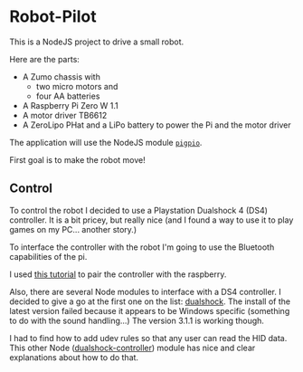 # Robot-Pilot

This is a NodeJS project to drive a small robot.

Here are the parts:

+ A Zumo chassis with
    + two micro motors and
    + four AA batteries
+ A Raspberry Pi Zero W 1.1
+ A motor driver TB6612
+ A ZeroLipo PHat and a LiPo battery to power the Pi and the motor driver

The application will use the NodeJS module [`pigpio`](https://www.npmjs.com/package/pigpio).

First goal is to make the robot move!

## Control

To control the robot I decided to use a Playstation Dualshock 4 (DS4) controller.
It is a bit pricey, but really nice (and I found a way to use it to play games on my PC... another story.)

To interface the controller with the robot I'm going to use the Bluetooth capabilities of the pi.

I used [this tutorial](https://pimylifeup.com/raspberry-pi-playstation-controllers/) to pair the controller with the raspberry.

Also, there are several Node modules to interface with a DS4 controller.
I decided to give a go at the first one on the list: [dualshock](https://github.com/Pecacheu/dualshock).
The install of the latest version failed because it appears to be Windows specific (something to do with the sound handling...)
The version 3.1.1 is working though.

I had to find how to add udev rules so that any user can read the HID data.
This other Node ([dualshock-controller](https://www.npmjs.com/package/dualshock-controller#create-udev-rules)) module has nice and clear explanations about how to do that.




